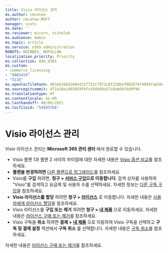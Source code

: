```yaml
---
title: Visio 라이선스 관리
ms.author: cmcatee
author: cmcatee-MSFT
manager: scotv
ms.date: ''
ms.reviewer: micurn, nicholak
ms.audience: Admin
ms.topic: article
ms.service: o365-administration
ROBOTS: NOINDEX, NOFOLLOW
localization_priority: Priority
ms.collection: Adm_O365
ms.custom:
- commerce_licensing
- "9002419"
- "5116"
ms.openlocfilehash: 483eb266d2804d22f722c7972c8f220bef08267474098fa63441dbaf19c5716c
ms.sourcegitcommit: d71b18e1403859fbfc45ddd9a57c8ab68f4d9f96
ms.translationtype: HT
ms.contentlocale: ko-KR
ms.lasthandoff: 08/06/2021
ms.locfileid: "54503766"
---
```

# <a name="visio-license-management"></a>Visio 라이선스 관리

Visio 라이선스 관리는 **Microsoft 365 관리 센터** 에서 완료할 수 있습니다.

- Visio 플랜 1과 플랜 2 사이의 차이점에 대한 자세한 내용은 [Visio 옵션 비교](https://www.microsoft.com/microsoft-365/visio/microsoft-visio-plans-and-pricing-compare-visio-options?rtc=1)를 참조하세요.
- **플랜을 변경하려면** [다른 플랜으로 업그레이드](/microsoft-365/commerce/subscriptions/upgrade-to-different-plan)를 참조하세요.
- Visio를 **구입** 하려면, **청구 > [서비스 구입](https://go.microsoft.com/fwlink/p/?linkid=868433)으로 이동합니다**. 검색 상자를 사용하여 "Visio"를 검색하고 요금제 및 사용자 수를 선택하세요. 자세한 정보는 [다른 구독 구입](/microsoft-365/commerce/try-or-buy-microsoft-365#buy-a-different-subscription)을 참조하세요.
- **Visio 라이선스를 할당** 하려면 **청구 > [라이선스](https://go.microsoft.com/fwlink/p/?linkid=842264)** 로 이동합니다. 자세한 내용은 [사용자에게 라이선스 할당](/microsoft-365/admin/manage/assign-licenses-to-users)을 참조하세요.
- Visio 라이선스를 **구입 또는 제거** 하려면 **청구 > [내 제품](https://go.microsoft.com/fwlink/p/?linkid=842054)** 으로 이동하세요. 자세한 내용은 [라이선스 구매 또는 제거](/microsoft-365/commerce/licenses/buy-licenses#buy-or-remove-licenses-for-your-business-subscription)를 참조하세요.
- Visio 구독을 **취소** 하려면 **결제 > [내 제품](https://go.microsoft.com/fwlink/p/?linkid=842054)** 으로 이동하여 Visio 구독을 선택하고 **구독 및 결제 설정** 섹션에서 **구독 취소** 를 선택합니다. 자세한 내용은 [구독 취소](/microsoft-365/commerce/subscriptions/cancel-your-subscription)를 참조하세요.

자세한 내용은 [라이선스 구매 또는 제거](/microsoft-365/commerce/licenses/buy-licenses)를 참조하세요.
